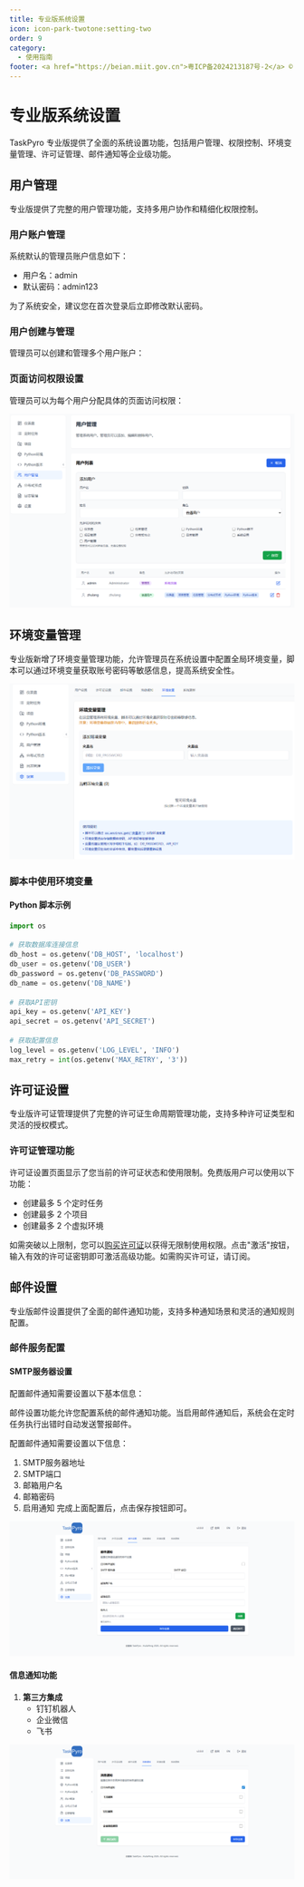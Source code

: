 ```yaml
---
title: 专业版系统设置
icon: icon-park-twotone:setting-two
order: 9
category:
  - 使用指南
footer: <a href="https://beian.miit.gov.cn">粤ICP备2024213187号-2</a> © 2025-至今 TaskPyro
---
```


# 专业版系统设置

TaskPyro 专业版提供了全面的系统设置功能，包括用户管理、权限控制、环境变量管理、许可证管理、邮件通知等企业级功能。

## 用户管理

专业版提供了完整的用户管理功能，支持多用户协作和精细化权限控制。

### 用户账户管理

系统默认的管理员账户信息如下：

- 用户名：admin
- 默认密码：admin123

为了系统安全，建议您在首次登录后立即修改默认密码。

### 用户创建与管理

管理员可以创建和管理多个用户账户：


### 页面访问权限设置

管理员可以为每个用户分配具体的页面访问权限：

![用户设置界面](../professional_images/user.png)


## 环境变量管理

专业版新增了环境变量管理功能，允许管理员在系统设置中配置全局环境变量，脚本可以通过环境变量获取账号密码等敏感信息，提高系统安全性。

![用户设置界面](../professional_images/env-var.png)

### 脚本中使用环境变量

#### Python 脚本示例

```python
import os

# 获取数据库连接信息
db_host = os.getenv('DB_HOST', 'localhost')
db_user = os.getenv('DB_USER')
db_password = os.getenv('DB_PASSWORD')
db_name = os.getenv('DB_NAME')

# 获取API密钥
api_key = os.getenv('API_KEY')
api_secret = os.getenv('API_SECRET')

# 获取配置信息
log_level = os.getenv('LOG_LEVEL', 'INFO')
max_retry = int(os.getenv('MAX_RETRY', '3'))
```

## 许可证设置

专业版许可证管理提供了完整的许可证生命周期管理功能，支持多种许可证类型和灵活的授权模式。


### 许可证管理功能

许可证设置页面显示了您当前的许可证状态和使用限制。免费版用户可以使用以下功能：

- 创建最多 5 个定时任务
- 创建最多 2 个项目
- 创建最多 2 个虚拟环境

如需突破以上限制，您可以[购买许可证](../price/README.md)以获得无限制使用权限。点击"激活"按钮，输入有效的许可证密钥即可激活高级功能。如需购买许可证，请订阅。


## 邮件设置

专业版邮件设置提供了全面的邮件通知功能，支持多种通知场景和灵活的通知规则配置。

### 邮件服务配置

#### SMTP服务器设置

配置邮件通知需要设置以下基本信息：


邮件设置功能允许您配置系统的邮件通知功能。当启用邮件通知后，系统会在定时任务执行出错时自动发送警报邮件。

配置邮件通知需要设置以下信息：

1. SMTP服务器地址
2. SMTP端口
3. 邮箱用户名
4. 邮箱密码
5. 启用通知
完成上面配置后，点击保存按钮即可。

![邮件设置界面](../professional_images/email.png)

#### 信息通知功能

1. **第三方集成**
   - 钉钉机器人
   - 企业微信
   - 飞书

![信息设置界面](../professional_images/msg.png)